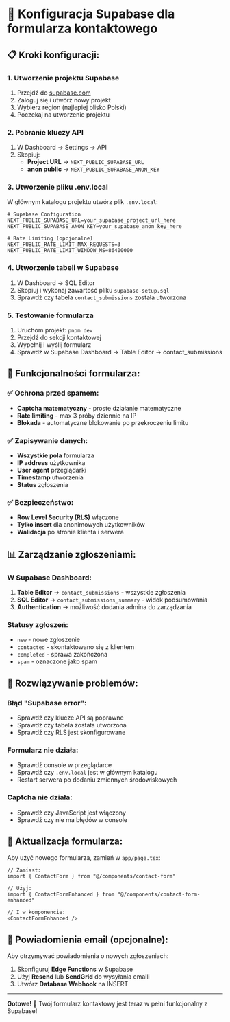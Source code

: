 # 🚀 Konfiguracja Supabase dla formularza kontaktowego

## 📋 **Kroki konfiguracji:**

### **1. Utworzenie projektu Supabase**
1. Przejdź do [supabase.com](https://supabase.com)
2. Zaloguj się i utwórz nowy projekt
3. Wybierz region (najlepiej blisko Polski)
4. Poczekaj na utworzenie projektu

### **2. Pobranie kluczy API**
1. W Dashboard → Settings → API
2. Skopiuj:
   - **Project URL** → `NEXT_PUBLIC_SUPABASE_URL`
   - **anon public** → `NEXT_PUBLIC_SUPABASE_ANON_KEY`

### **3. Utworzenie pliku .env.local**
W głównym katalogu projektu utwórz plik `.env.local`:

```env
# Supabase Configuration
NEXT_PUBLIC_SUPABASE_URL=your_supabase_project_url_here
NEXT_PUBLIC_SUPABASE_ANON_KEY=your_supabase_anon_key_here

# Rate Limiting (opcjonalne)
NEXT_PUBLIC_RATE_LIMIT_MAX_REQUESTS=3
NEXT_PUBLIC_RATE_LIMIT_WINDOW_MS=86400000
```

### **4. Utworzenie tabeli w Supabase**
1. W Dashboard → SQL Editor
2. Skopiuj i wykonaj zawartość pliku `supabase-setup.sql`
3. Sprawdź czy tabela `contact_submissions` została utworzona

### **5. Testowanie formularza**
1. Uruchom projekt: `pnpm dev`
2. Przejdź do sekcji kontaktowej
3. Wypełnij i wyślij formularz
4. Sprawdź w Supabase Dashboard → Table Editor → contact_submissions

## 🔧 **Funkcjonalności formularza:**

### **✅ Ochrona przed spamem:**
- **Captcha matematyczny** - proste działanie matematyczne
- **Rate limiting** - max 3 próby dziennie na IP
- **Blokada** - automatyczne blokowanie po przekroczeniu limitu

### **✅ Zapisywanie danych:**
- **Wszystkie pola** formularza
- **IP address** użytkownika
- **User agent** przeglądarki
- **Timestamp** utworzenia
- **Status** zgłoszenia

### **✅ Bezpieczeństwo:**
- **Row Level Security (RLS)** włączone
- **Tylko insert** dla anonimowych użytkowników
- **Walidacja** po stronie klienta i serwera

## 📊 **Zarządzanie zgłoszeniami:**

### **W Supabase Dashboard:**
1. **Table Editor** → `contact_submissions` - wszystkie zgłoszenia
2. **SQL Editor** → `contact_submissions_summary` - widok podsumowania
3. **Authentication** → możliwość dodania admina do zarządzania

### **Statusy zgłoszeń:**
- `new` - nowe zgłoszenie
- `contacted` - skontaktowano się z klientem
- `completed` - sprawa zakończona
- `spam` - oznaczone jako spam

## 🚨 **Rozwiązywanie problemów:**

### **Błąd "Supabase error":**
- Sprawdź czy klucze API są poprawne
- Sprawdź czy tabela została utworzona
- Sprawdź czy RLS jest skonfigurowane

### **Formularz nie działa:**
- Sprawdź console w przeglądarce
- Sprawdź czy `.env.local` jest w głównym katalogu
- Restart serwera po dodaniu zmiennych środowiskowych

### **Captcha nie działa:**
- Sprawdź czy JavaScript jest włączony
- Sprawdź czy nie ma błędów w console

## 🔄 **Aktualizacja formularza:**

Aby użyć nowego formularza, zamień w `app/page.tsx`:

```tsx
// Zamiast:
import { ContactForm } from "@/components/contact-form"

// Użyj:
import { ContactFormEnhanced } from "@/components/contact-form-enhanced"

// I w komponencie:
<ContactFormEnhanced />
```

## 📧 **Powiadomienia email (opcjonalne):**

Aby otrzymywać powiadomienia o nowych zgłoszeniach:
1. Skonfiguruj **Edge Functions** w Supabase
2. Użyj **Resend** lub **SendGrid** do wysyłania emaili
3. Utwórz **Database Webhook** na INSERT

---

**Gotowe! 🎉** Twój formularz kontaktowy jest teraz w pełni funkcjonalny z Supabase!







